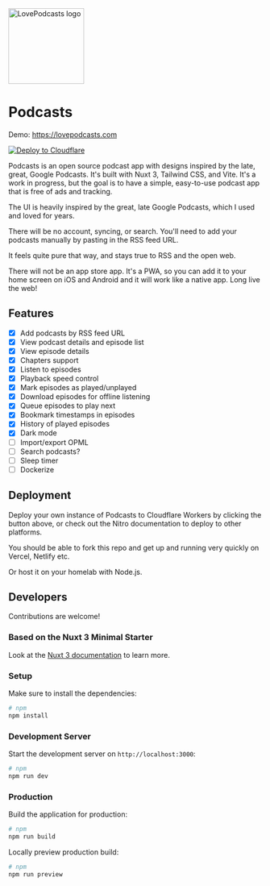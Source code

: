 <a href="https://nuxt.com">
  <img src="https://lovepodcasts.com/icon-horizontal.svg" alt="LovePodcasts logo" width="150">
</a>

# Podcasts

Demo: <https://lovepodcasts.com>

[![Deploy to Cloudflare](https://deploy.workers.cloudflare.com/button)](https://deploy.workers.cloudflare.com/?url=https://github.com/JamieCurnow/Podcasts)

Podcasts is an open source podcast app with designs inspired by the late, great, Google Podcasts. It's built with Nuxt 3, Tailwind CSS, and Vite. It's a work in progress, but the goal is to have a simple, easy-to-use podcast app that is free of ads and tracking.

The UI is heavily inspired by the great, late Google Podcasts, which I used and loved for years.

There will be no account, syncing, or search. You'll need to add your podcasts manually by pasting in the RSS feed URL.

It feels quite pure that way, and stays true to RSS and the open web.

There will not be an app store app. It's a PWA, so you can add it to your home screen on iOS and Android and it will work like a native app. Long live the web!

## Features

- [x] Add podcasts by RSS feed URL
- [x] View podcast details and episode list
- [x] View episode details
- [x] Chapters support
- [x] Listen to episodes
- [x] Playback speed control
- [x] Mark episodes as played/unplayed
- [x] Download episodes for offline listening
- [x] Queue episodes to play next
- [x] Bookmark timestamps in episodes
- [x] History of played episodes
- [x] Dark mode
- [ ] Import/export OPML
- [ ] Search podcasts?
- [ ] Sleep timer
- [ ] Dockerize

## Deployment

Deploy your own instance of Podcasts to Cloudflare Workers by clicking the button above, or check out the Nitro documentation to deploy to other platforms.

You should be able to fork this repo and get up and running very quickly on Vercel, Netlify etc.

Or host it on your homelab with Node.js.

## Developers

Contributions are welcome!

### Based on the Nuxt 3 Minimal Starter

Look at the [Nuxt 3 documentation](https://nuxt.com/docs/getting-started/introduction) to learn more.

### Setup

Make sure to install the dependencies:

```bash
# npm
npm install
```

### Development Server

Start the development server on `http://localhost:3000`:

```bash
# npm
npm run dev
```

### Production

Build the application for production:

```bash
# npm
npm run build
```

Locally preview production build:

```bash
# npm
npm run preview
```

